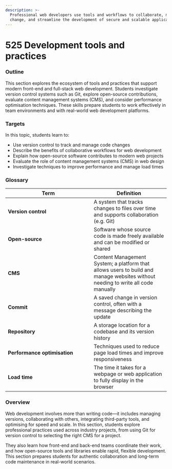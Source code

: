 ```yaml
---
description: >-
  Professional web developers use tools and workflows to collaborate, manage
  change, and streamline the development of secure and scalable applications.
---
```


# 525 Development tools and practices

### Outline

This section explores the ecosystem of tools and practices that support modern front-end and full-stack web development. Students investigate version control systems such as Git, explore open-source contributions, evaluate content management systems (CMS), and consider performance optimisation techniques. These skills prepare students to work effectively in team environments and with real-world web development platforms.

### Targets

In this topic, students learn to:

* Use version control to track and manage code changes
* Describe the benefits of collaborative workflows for web development
* Explain how open-source software contributes to modern web projects
* Evaluate the role of content management systems (CMS) in web design
* Investigate techniques to improve performance and manage load times

### Glossary

<table><thead><tr><th width="252.2890625">Term</th><th>Definition</th></tr></thead><tbody><tr><td><strong>Version control</strong></td><td>A system that tracks changes to files over time and supports collaboration (e.g. Git)</td></tr><tr><td><strong>Open-source</strong></td><td>Software whose source code is made freely available and can be modified or shared</td></tr><tr><td><strong>CMS</strong></td><td>Content Management System; a platform that allows users to build and manage websites without needing to write all code manually</td></tr><tr><td><strong>Commit</strong></td><td>A saved change in version control, often with a message describing the update</td></tr><tr><td><strong>Repository</strong></td><td>A storage location for a codebase and its version history</td></tr><tr><td><strong>Performance optimisation</strong></td><td>Techniques used to reduce page load times and improve responsiveness</td></tr><tr><td><strong>Load time</strong></td><td>The time it takes for a webpage or web application to fully display in the browser</td></tr></tbody></table>

### Overview

Web development involves more than writing code—it includes managing versions, collaborating with others, integrating third-party tools, and optimising for speed and scale. In this section, students explore professional practices used across industry projects, from using Git for version control to selecting the right CMS for a project.

They also learn how front-end and back-end teams coordinate their work, and how open-source tools and libraries enable rapid, flexible development. This section prepares students for authentic collaboration and long-term code maintenance in real-world scenarios.
